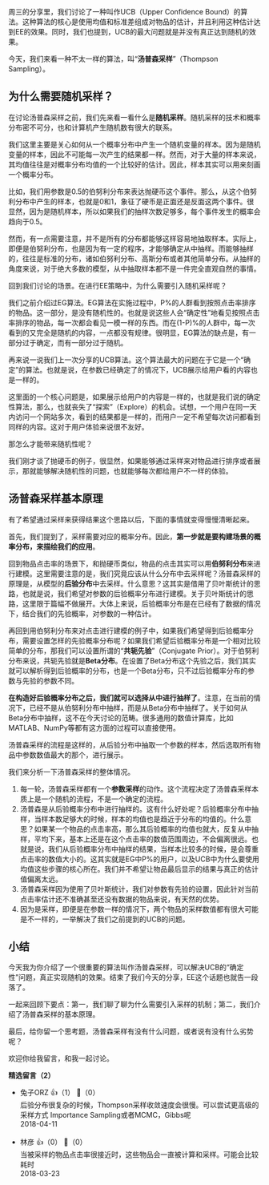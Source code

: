 周三的分享里，我们讨论了一种叫作UCB（Upper Confidence Bound）的算法。这种算法的核心是使用均值和标准差组成对物品的估计，并且利用这种估计达到EE的效果。同时，我们也提到，UCB的最大问题就是并没有真正达到随机的效果。

今天，我们来看一种不太一样的算法，叫“**汤普森采样**”（Thompson Sampling）。

## 为什么需要随机采样？

在讨论汤普森采样之前，我们先来看一看什么是**随机采样**。随机采样的技术和概率分布密不可分，也和计算机产生随机数有很大的联系。

我们这里主要是关心如何从一个概率分布中产生一个随机变量的样本。因为是随机变量的样本，因此不可能每一次产生的结果都一样。然而，对于大量的样本来说，其均值往往是对概率分布均值的一个比较好的估计。因此，样本其实可以用来刻画一个概率分布。

比如，我们用参数是0.5的伯努利分布来表达抛硬币这个事件。那么，从这个伯努利分布中产生的样本，也就是0和1，象征了硬币是正面还是反面这两个事件。很显然，因为是随机样本，所以如果我们的抽样次数足够多，每个事件发生的概率会趋向于0.5。

然而，有一点需要注意，并不是所有的分布都能够这样容易地抽取样本。实际上，即便是伯努利分布，也是因为有一定的程序，才能够确定从中抽样。而能够抽样的，往往是标准的分布，诸如伯努利分布、高斯分布或者其他简单分布。从抽样的角度来说，对于绝大多数的模型，从中抽取样本都不是一件完全直观自然的事情。

回到我们讨论的场景。在进行EE策略中，为什么需要引入随机采样呢？

我们之前介绍过EG算法。EG算法在实施过程中，P%的人群看到按照点击率排序的物品。这一部分，是没有随机性的。也就是说这些人会“确定性”地看见按照点击率排序的物品，每一次都会看见一模一样的东西。而在(1-P)%的人群中，每一次看到的又完全是随机的内容，一点都没有规律。很明显，EG算法的缺点是，有一部分过于确定，而有一部分过于随机。

再来说一说我们上一次分享的UCB算法。这个算法最大的问题在于它是一个“确定”的算法。也就是说，在参数已经确定了的情况下，UCB展示给用户看的内容也是一样的。

这里面的一个核心问题是，如果展示给用户的内容是一样的，也就是我们说的确定性算法，那么，也就丧失了“探索”（Explore）的机会。试想，一个用户在同一天内访问一个网站多次，看到的结果都是一样的，而用户一定不希望每次访问都看到同样的内容。这对于用户体验来说很不友好。

那怎么才能带来随机性呢？

我们刚才谈了抛硬币的例子，很显然，如果能够通过采样来对物品进行排序或者展示，那就能够解决随机性的问题，也就能够每次都给用户不一样的体验。

## 汤普森采样基本原理

有了希望通过采样来获得结果这个思路以后，下面的事情就变得慢慢清晰起来。

首先，我们提到了，采样需要对应的概率分布。因此，**第一步就是要构建场景的概率分布，来描绘我们的应用**。

回到物品点击率的场景下，和抛硬币类似，物品的点击其实可以用**伯努利分布**来进行建模。这里需要注意的是，我们究竟应该从什么分布中去采样呢？汤普森采样的原理是，从模型的**后验分布**中去采样。什么意思？这其实是借用了贝叶斯统计的思路，也就是说，我们希望对参数的后验概率分布进行建模。关于贝叶斯统计的思路，这里限于篇幅不做展开。大体上来说，后验概率分布是在已经有了数据的情况下，结合我们的先验概率，对参数的一种估计。

再回到用伯努利分布来对点击进行建模的例子中，如果我们希望得到后验概率分布，需要设置怎样的先验概率分布呢？如果我们希望后验概率分布是一个相对比较简单的分布，那我们可以设置所谓的“**共轭先验**”（Conjugate Prior）。对于伯努利分布来说，共轭先验就是**Beta分布**。在设置了Beta分布这个先验之后，我们其实就可以解析得到后验概率的分布，也是一个Beta分布，只不过后验概率分布的参数与先验的参数不同。

**在构造好后验概率分布之后，我们就可以选择从中进行抽样了**。注意，在当前的情况下，已经不是从伯努利分布中抽样，而是从Beta分布中抽样了。关于如何从Beta分布中抽样，这不在今天讨论的范畴。很多通用的数值计算库，比如MATLAB、NumPy等都有这方面的过程可以直接使用。

汤普森采样的流程是这样的，从后验分布中抽取一个参数的样本，然后选取所有物品中参数数值最大的那个，进行展示。

我们来分析一下汤普森采样的整体情况。

1. 每一轮，汤普森采样都有一个**参数采样**的动作。这个流程决定了汤普森采样本质上是一个随机的流程，不是一个确定的流程。
2. 汤普森是从后验概率分布中进行抽样的。这有什么好处呢？后验概率分布中抽样，当样本数足够大的时候，样本的均值也是趋近于分布的均值的。什么意思？如果某一个物品的点击率高，那么其后验概率的均值也就大，反复从中抽样，平均下来，基本上还是在这个点击率的数值范围周边，不会偏离很远。也就是说，我们从后验概率分布中抽样的结果，当样本比较多的时候，是会尊重点击率的数值大小的。这其实就是EG中P%的用户，以及UCB中为什么要使用均值这些步骤的核心所在。我们并不希望让物品最后显示的结果与真正的估计值偏离太远。
3. 汤普森采样因为使用了贝叶斯统计，我们对参数有先验的设置，因此针对当前点击率估计还不准确甚至还没有数据的物品来说，有天然的优势。
4. 因为是采样，即便是在参数一样的情况下，两个物品的采样数值都有很大可能是不一样的，一举解决了我们之前提到的UCB的问题。

## 小结

今天我为你介绍了一个很重要的算法叫作汤普森采样，可以解决UCB的“确定性”问题，真正实现随机的效果。结束了我们今天的分享，EE这个话题也就告一段落了。

一起来回顾下要点：第一，我们聊了聊为什么需要引入采样的机制；第二，我们介绍了汤普森采样的基本原理。

最后，给你留一个思考题，汤普森采样有没有什么问题，或者说有没有什么劣势呢？

欢迎你给我留言，和我一起讨论。
<div><strong>精选留言（2）</strong></div><ul>
<li><span>兔子ORZ</span> 👍（1） 💬（0）<div>后验分布很复杂的时候，Thompson采样收敛速度会很慢。可以尝试更高级的采样方式 Importance Sampling或者MCMC，Gibbs呢</div>2018-04-11</li><br/><li><span>林彦</span> 👍（0） 💬（0）<div>当被采样的物品点击率很接近时，这些物品会一直被计算和采样。可能会比较耗时</div>2018-03-23</li><br/>
</ul>